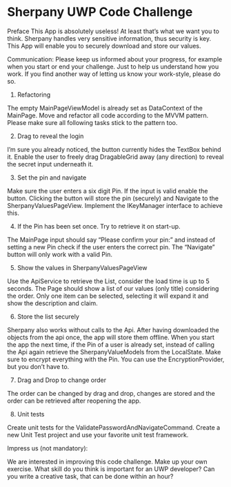 # Sherpany UWP Code Challenge
Preface
This App is absolutely useless! At least that’s what we want you to think. Sherpany handles very sensitive information, thus security is key. This App will enable you to securely download and store our values.

Communication:
Please keep us informed about your progress, for example when you start or end your challenge. Just to help us understand how you work. If you find another way of letting us know your work-style, please do so.


1. Refactoring

The empty MainPageViewModel is already set as DataContext of the MainPage. Move and refactor all code according to the MVVM pattern. Please make sure all following tasks stick to the pattern too.

2. Drag to reveal the login

I’m sure you already noticed, the button currently hides the TextBox behind it. Enable the user to freely drag DragableGrid away (any direction) to reveal the secret input underneath it.

3. Set the pin and navigate

Make sure the user enters a six digit Pin. If the input is valid enable the button. Clicking the button will store the pin (securely) and Navigate to the SherpanyValuesPageView. Implement the IKeyManager interface to achieve this.

4. If the Pin has been set once. Try to retrieve it on start-up.

The MainPage input should say “Please confirm your pin:” and instead of setting a new Pin check if the user enters the correct pin. The “Navigate” button will only work with a valid Pin.

5. Show the values in SherpanyValuesPageView

Use the ApiService to retrieve the List, consider the load time is up to 5 seconds.
The Page should show a list of our values (only title) considering the order. Only one item can be selected, selecting it will expand it and show the description and claim.

6. Store the list securely

Sherpany also works without calls to the Api. After having downloaded the objects from the api once, the app will store them offline. When you start the app the next time, if the Pin of a user is already set, instead of calling the Api again retrieve the SherpanyValueModels from the LocalState. Make sure to encrypt everything with the Pin. You can use the EncryptionProvider, but you don’t have to.

7. Drag and Drop to change order

The order can be changed by drag and drop, changes are stored and the order can be retrieved after reopening the app.


8. Unit tests

Create unit tests for the ValidatePasswordAndNavigateCommand. Create a new Unit Test project and use your favorite unit test framework.



Impress us (not mandatory):

We are interested in improving this code challenge. Make up your own exercise. What skill do you think is important for an UWP developer? Can you write a creative task, that can be done within an hour?
